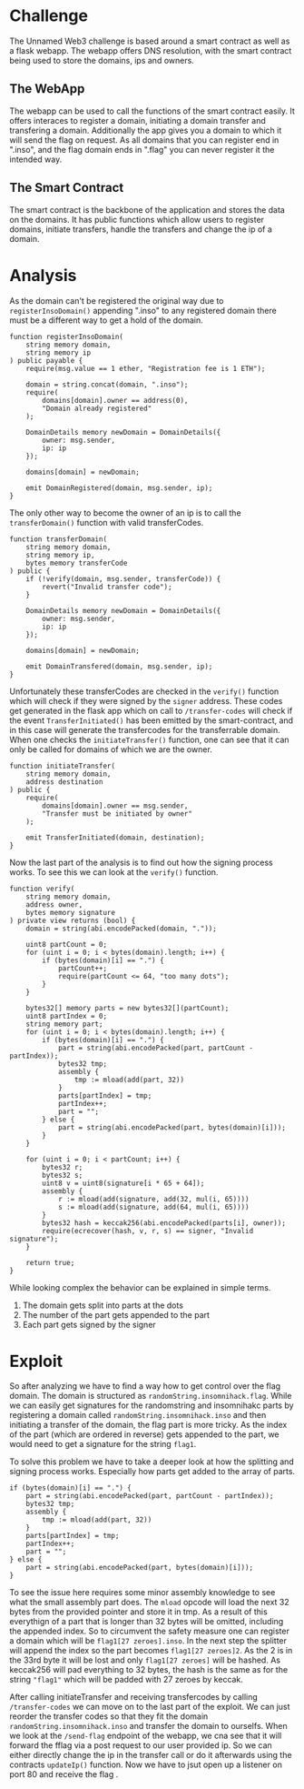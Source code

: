 # Challenge

The Unnamed Web3 challenge is based around a smart contract as well as a flask webapp. The webapp offers DNS resolution, with the smart contract being used to store the domains, ips and owners.

## The WebApp

The webapp can be used to call the functions of the smart contract easily. It offers interaces to register a domain, initiating a domain transfer and transfering a domain. Additionally the app gives you a domain to which it will send the flag on request. As all domains that you can register end in ".inso", and the flag domain ends in ".flag" you can never register it the intended way.

## The Smart Contract

The smart contract is the backbone of the application and stores the data on the domains. It has public functions which allow users to register domains, initiate transfers, handle the transfers and change the ip of a domain.

# Analysis

As the domain can't be registered the original way due to `registerInsoDomain()` appending ".inso" to any registered domain there must be a different way to get a hold of the domain.

```solidity
function registerInsoDomain(
    string memory domain,
    string memory ip
) public payable {
    require(msg.value == 1 ether, "Registration fee is 1 ETH");

    domain = string.concat(domain, ".inso");
    require(
        domains[domain].owner == address(0),
        "Domain already registered"
    );

    DomainDetails memory newDomain = DomainDetails({
        owner: msg.sender,
        ip: ip
    });

    domains[domain] = newDomain;

    emit DomainRegistered(domain, msg.sender, ip);
}
```

The only other way to become the owner of an ip is to call the `transferDomain()` function with valid transferCodes.

```solidity
function transferDomain(
    string memory domain,
    string memory ip,
    bytes memory transferCode
) public {
    if (!verify(domain, msg.sender, transferCode)) {
        revert("Invalid transfer code");
    }

    DomainDetails memory newDomain = DomainDetails({
        owner: msg.sender,
        ip: ip
    });

    domains[domain] = newDomain;

    emit DomainTransfered(domain, msg.sender, ip);
}
```

Unfortunately these transferCodes are checked in the `verify()` function which will check if they were signed by the `signer` address. These codes get generated in the flask app which on call to `/transfer-codes` will check if the event `TransferInitiated()` has been emitted by the smart-contract, and in this case will generate the transfercodes for the transferrable domain. When one checks the `initiateTransfer()` function, one can see that it can only be called for domains of which we are the owner.


```solidity
function initiateTransfer(
    string memory domain,
    address destination
) public {
    require(
        domains[domain].owner == msg.sender,
        "Transfer must be initiated by owner"
    );

    emit TransferInitiated(domain, destination);
}
```

Now the last part of the analysis is to find out how the signing process works. To see this we can look at the `verify()` function.

```solidity
function verify(
    string memory domain,
    address owner,
    bytes memory signature
) private view returns (bool) {
    domain = string(abi.encodePacked(domain, "."));

    uint8 partCount = 0;
    for (uint i = 0; i < bytes(domain).length; i++) {
        if (bytes(domain)[i] == ".") {
            partCount++;
            require(partCount <= 64, "too many dots");
        }
    }

    bytes32[] memory parts = new bytes32[](partCount);
    uint8 partIndex = 0;
    string memory part;
    for (uint i = 0; i < bytes(domain).length; i++) {
        if (bytes(domain)[i] == ".") {
            part = string(abi.encodePacked(part, partCount - partIndex));
            bytes32 tmp;
            assembly {
                tmp := mload(add(part, 32))
            }
            parts[partIndex] = tmp;
            partIndex++;
            part = "";
        } else {
            part = string(abi.encodePacked(part, bytes(domain)[i]));
        }
    }

    for (uint i = 0; i < partCount; i++) {
        bytes32 r;
        bytes32 s;
        uint8 v = uint8(signature[i * 65 + 64]);
        assembly {
            r := mload(add(signature, add(32, mul(i, 65))))
            s := mload(add(signature, add(64, mul(i, 65))))
        }
        bytes32 hash = keccak256(abi.encodePacked(parts[i], owner));
        require(ecrecover(hash, v, r, s) == signer, "Invalid signature");
    }

    return true;
}
```

While looking complex the behavior can be explained in simple terms.

1. The domain gets split into parts at the dots
2. The number of the part gets appended to the part
3. Each part gets signed by the signer


# Exploit

So after analyzing we have to find a way how to get control over the flag domain. The domain is structured as `randomString.insomnihack.flag`. While we can easily get signatures for the randomstring and insomnihakc parts by registering a domain called `randomString.insomnihack.inso` and then initiating a transfer of the domain, the flag part is more tricky. As the index of the part (which are ordered in reverse) gets appended to the part, we would need to get a signature for the string `flag1`.

To solve this problem we have to take a deeper look at how the splitting and signing process works. Especially how parts get added to the array of parts.

```solidity
if (bytes(domain)[i] == ".") {
    part = string(abi.encodePacked(part, partCount - partIndex));
    bytes32 tmp;
    assembly {
        tmp := mload(add(part, 32))
    }
    parts[partIndex] = tmp;
    partIndex++;
    part = "";
} else {
    part = string(abi.encodePacked(part, bytes(domain)[i]));
}
```

To see the issue here requires some minor assembly knowledge to see what the small assembly part does. The `mload` opcode will load the next 32 bytes from the provided pointer and store it in tmp. As a result of this everythign of  a part that is longer than 32 bytes will be omitted, including the appended index. So to circumvent the safety measure one can register a domain which will be `flag1[27 zeroes].inso`. In the next step the splitter will append the index so the part becomes `flag1[27 zeroes]2`. As the 2 is in the 33rd byte it will be lost and only `flag1[27 zeroes]` will be hashed. As keccak256 will pad everything to 32 bytes, the hash is the same as for the string `"flag1"` which will be padded with 27 zeroes by keccak.

After calling initiateTransfer and receiving transfercodes by calling `/transfer-codes` we can move on to the last part of the exploit. We can just reorder the transfer codes so that they fit the domain `randomString.insomnihack.inso` and transfer the domain to ourselfs. When we look at the `/send-flag` endpoint of the webapp, we cna see that it will forward the fflag via a post request to our user provided ip. So we can either directly change the ip in the transfer call or do it afterwards using the contracts `updateIp()` function. Now we have to jsut open up a listener on port 80 and receive the flag .